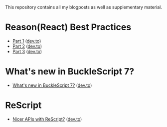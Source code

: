This repository contains all my blogposts as well as supplementary material.

# Reason(React) Best Practices

- [Part 1](./reason-react-best-practices-01.md) ([dev.to](https://dev.to/fhammerschmidt/reason-react-best-practices-2cb7))
- [Part 2](./reason-react-best-practices-02.md) ([dev.to](https://dev.to/fhammerschmidt/reason-react-best-practices-part-2-2opc))
- [Part 3](./reason-react-best-practices-03.md) ([dev.to](https://dev.to/fhammerschmidt/reason-react-best-practices-part-3-3bm2))

# What's new in BuckleScript 7?

- [What's new in BuckleScript 7?](./whats-new-in-bs-7.md) ([dev.to](https://dev.to/fhammerschmidt/what-s-new-in-bucklescript-7-1bf4))

# ReScript

- [Nicer APIs with ReScript?](./nicer-apis-with-rescript.md) ([dev.to](https://dev.to/fhammerschmidt/nicer-apis-with-rescript-361))
